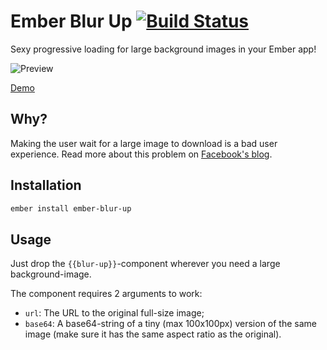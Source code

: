 # Ember Blur Up [![Build Status](https://travis-ci.org/Ludu/ember-blur-up.svg?branch=master)](https://travis-ci.org/Ludu/ember-blur-up)

Sexy progressive loading for large background images in your Ember app!

![Preview](https://raw.github.com/Ludu/ember-blur-up/master/tests/dummy/public/images/blur-up.gif)

[Demo](http://ludu.github.io/ember-blur-up/)

## Why?
Making the user wait for a large image to download is a bad user experience. Read more about this problem on [Facebook's blog](https://code.facebook.com/posts/991252547593574/the-technology-behind-preview-photos).

## Installation

```bash
ember install ember-blur-up
```

## Usage

Just drop the `{{blur-up}}`-component wherever you need a large background-image.

The component requires 2 arguments to work:
* `url`: The URL to the original full-size image;
* `base64`: A base64-string of a tiny (max 100x100px) version of the same image (make sure it has the same aspect ratio as the original).

